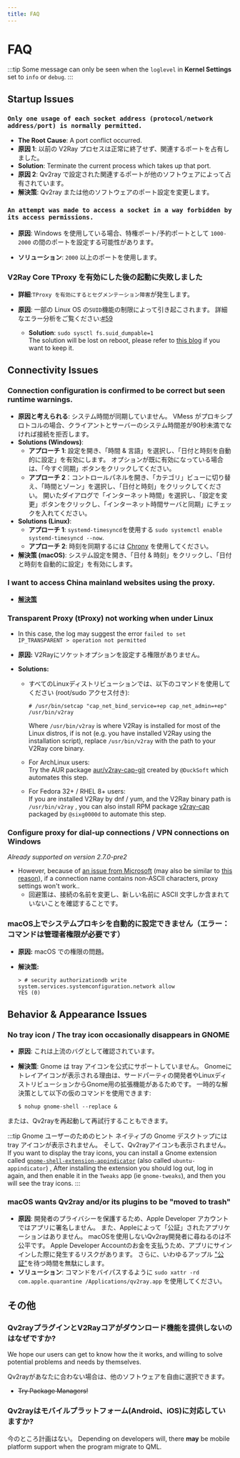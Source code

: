 ```yaml
---
title: FAQ
---
```


# FAQ

:::tip Some message can only be seen when the `loglevel` in **Kernel Settings** set to `info` or `debug`. :::

## Startup Issues

### `Only one usage of each socket address (protocol/network address/port) is normally permitted.`

- **The Root Cause**: A port conflict occurred.
- **原因 1**: 以前の V2Ray プロセスは正常に終了せず、関連するポートを占有しました。
- **Solution**: Terminate the current process which takes up that port.
- **原因 2**: Qv2ray で設定された関連するポートが他のソフトウェアによって占有されています。
- **解決策**: Qv2ray または他のソフトウェアのポート設定を変更します。

### `An attempt was made to access a socket in a way forbidden by its access permissions.`

- **原因**: Windows を使用している場合、特権ポート/予約ポートとして `1000-2000` の間のポートを設定する可能性があります。

- **ソリューション**: `2000` 以上のポートを使用します。

### V2Ray Core TProxy を有効にした後の起動に失敗しました

- **詳細**:`TProxy を有効にするとセグメンテーション障害`が発生します。

- **原因**: 一部の Linux OS の`SUID`機能の制限によって引き起こされます。 詳細なエラー分析をご覧ください:[#59](https://github.com/Qv2ray/Qv2ray/issues/59)
  - **Solution**: `sudo sysctl fs.suid_dumpable=1`  
    The solution will be lost on reboot, please refer to [this blog](http://ssdxiao.github.io/linux/2017/03/20/Sysctl-not-applay-on-boot.html) if you want to keep it.

## Connectivity Issues

### Connection configuration is confirmed to be correct but seen runtime warnings.

- **原因と考えられる**: システム時間が同期していません。 VMess がプロキシプロトコルの場合、クライアントとサーバーのシステム時間差が90秒未満でなければ接続を拒否します。
- **Solutions (Windows)**:
  - **アプローチ 1**: 設定を開き、「時間 & 言語」を選択し、「日付と時刻を自動的に設定」を有効にします。 オプションが既に有効になっている場合は、「今すぐ同期」ボタンをクリックしてください。
  - **アプローチ 2**：コントロールパネルを開き、「カテゴリ」ビューに切り替え、「時間とゾーン」を選択し、「日付と時刻」をクリックしてください。 開いたダイアログで「インターネット時間」を選択し、「設定を変更」ボタンをクリックし、「インターネット時間サーバと同期」にチェックを入れてください。
- **Solutions (Linux)**:
  - **アプローチ 1**: `systemd-timesyncd`を使用する `sudo systemctl enable systemd-timesyncd --now`.
  - **アプローチ 2**: 時刻を同期するには [Chrony](https://www.chrony.tuxfamily.org) を使用してください。
- **解決策 (macOS)**: システム設定を開き、「日付 & 時刻」をクリックし、「日付と時刻を自動的に設定」を有効にします。

### I want to access China mainland websites using the proxy.

- [**解決策**](../getting-started/step5.md#tweaking-routing-schemes)

### Transparent Proxy (tProxy) not working when under Linux

- In this case, the log may suggest the error `failed to set IP_TRANSPARENT > operation not permitted`

- **原因:** V2Rayにソケットオプションを設定する権限がありません。

- **Solutions:**

  - すべてのLinuxディストリビューションでは、以下のコマンドを使用してください (root/sudo アクセス付き):

    ```
    # /usr/bin/setcap "cap_net_bind_service=+ep cap_net_admin=+ep" /usr/bin/v2ray
    ```

    Where `/usr/bin/v2ray` is where V2Ray is installed for most of the Linux distros, if is not (e.g. you have installed V2Ray using the installation script), replace `/usr/bin/v2ray` with the path to your V2Ray core binary.

  - For ArchLinux users:  
    Try the AUR package [aur/v2ray-cap-git](https://aur.archlinux.org/packages/v2ray-cap-git/) created by `@DuckSoft` which automates this step.

  - For Fedora 32+ / RHEL 8+ users:  
    If you are installed V2Ray by dnf / yum, and the V2Ray binary path is `/usr/bin/v2ray` , you can also install RPM package [v2ray-cap](https://copr.fedorainfracloud.org/coprs/sixg0000d/v2ray/) packaged by `@sixg0000d` to automate this step.

### Configure proxy for dial-up connections / VPN connections on Windows

*Already supported on version 2.7.0-pre2*

- However, because of [an issue from Microsoft](https://support.microsoft.com/en-us/topic/cannot-configure-proxy-settings-if-a-vpn-connection-name-contains-non-ascii-characters-2c648407-bb72-5600-3126-8c721bc91b70) (may also be similar to [this reason](https://github.com/shadowsocks/shadowsocks-windows/issues/1116#issuecomment-294075565)), if a connection name contains non-ASCII characters, proxy settings won't work..
  - 回避策は、接続の名前を変更し、新しい名前に ASCII 文字しか含まれていないことを確認することです。

### macOS上でシステムプロキシを自動的に設定できません（エラー：コマンドは管理者権限が必要です）
- **原因:** macOS での権限の問題。
- **解決策:**

    ```shell
    > # security authorizationdb write system.services.systemconfiguration.network allow
    YES (0)
    ```



## Behavior & Appearance Issues

### No tray icon / The tray icon occasionally disappears in GNOME

- **原因**: これは上流のバグとして確認されています。
- **解決策**: Gnome は tray アイコンを公式にサポートしていません。 Gnomeにトレイアイコンが表示される理由は、サードパーティの開発者やLinuxディストリビューションからGnome用の拡張機能があるためです。 一時的な解決策として以下の仮のコマンドを使用できます:

    ```shell
    $ nohup gnome-shell --replace &
    ```

または、Qv2rayを再起動して再試行することもできます。

:::tip Gnome ユーザーのためのヒント ネイティブの Gnome デスクトップには tray アイコンが表示されません。 そして、Qv2rayアイコンも表示されません。 If you want to display the tray icons, you can install a Gnome extension called [`gnome-shell-extension-appindicator`](https://github.com/ubuntu/gnome-shell-extension-appindicator) (also called `ubuntu-appindicator`) , After installing the extension you should log out, log in again, and then enable it in the `Tweaks` app (ie `gnome-tweaks`), and then you will see the tray icons. :::

### macOS wants Qv2ray and/or its plugins to be "moved to trash"

- **原因**: 開発者のプライバシーを保護するため、Apple Developer アカウントではアプリに署名しません。 また、Appleによって「公証」されたアプリケーションはありません。 macOSを使用しないQv2ray開発者に尋ねるのは不公平です。 Apple Developer Accountのお金を支払うため、アプリにサインインした際に発生するリスクがあります。 さらに、いわゆるアップル ["公証"](https://krita.org/en/item/first-notarized-macos-build-of-krita/)を待つ時間を無駄にします。
- **ソリューション**: コマンドをバイパスするように `sudo xattr -rd com.apple.quarantine /Applications/qv2ray.app` を使用してください。



## その他

### Qv2rayプラグインとV2Rayコアがダウンロード機能を提供しないのはなぜですか?

We hope our users can get to know how the it works, and willing to solve potential problems and needs by themselves.

Qv2rayがあなたに合わない場合は、他のソフトウェアを自由に選択できます。

- ~~Try Package Managers!~~

### Qv2rayはモバイルプラットフォーム(Android、iOS)に対応していますか?

今のところ計画はない。 Depending on developers will, there **may** be mobile platform support when the program migrate to QML.
